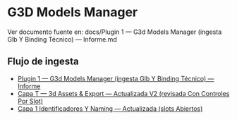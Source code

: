 # G3D Models Manager

Ver documento fuente en: docs/Plugin 1 — G3d Models Manager (ingesta Glb Y Binding Técnico) — Informe.md

## Flujo de ingesta

- [Plugin 1 — G3d Models Manager (ingesta Glb Y Binding Técnico) — Informe](../../docs/Plugin%201%20%E2%80%94%20G3d%20Models%20Manager%20(ingesta%20Glb%20Y%20Binding%20T%C3%A9cnico)%20%E2%80%94%20Informe.md)
- [Capa T — 3d Assets & Export — Actualizada V2 (revisada Con Controles Por Slot)](../../docs/Capa%20T%20%E2%80%94%203d%20Assets%20%26%20Export%20%E2%80%94%20Actualizada%20V2%20(revisada%20Con%20Controles%20Por%20Slot).md)
- [Capa 1 Identificadores Y Naming — Actualizada (slots Abiertos)](../../docs/Capa%201%20Identificadores%20Y%20Naming%20%E2%80%94%20Actualizada%20(slots%20Abiertos).md)

